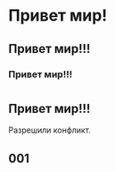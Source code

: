 # Привет мир!

## Привет мир!!!

### Привет мир!!!

#


## Привет мир!!!

Разрешили конфликт.

## 001
